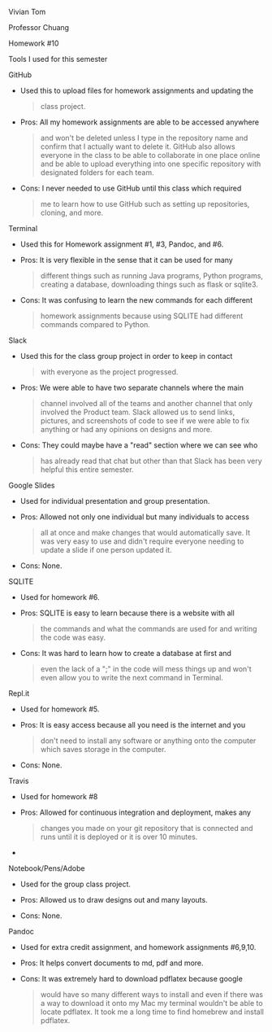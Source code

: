 Vivian Tom

Professor Chuang

Homework \#10

Tools I used for this semester

GitHub

-   Used this to upload files for homework assignments and updating the
    > class project.

-   Pros: All my homework assignments are able to be accessed anywhere
    > and won't be deleted unless I type in the repository name and
    > confirm that I actually want to delete it. GitHub also allows
    > everyone in the class to be able to collaborate in one place
    > online and be able to upload everything into one specific
    > repository with designated folders for each team.

-   Cons: I never needed to use GitHub until this class which required
    > me to learn how to use GitHub such as setting up repositories,
    > cloning, and more.

Terminal

-   Used this for Homework assignment \#1, \#3, Pandoc, and \#6.

-   Pros: It is very flexible in the sense that it can be used for many
    > different things such as running Java programs, Python programs,
    > creating a database, downloading things such as flask or sqlite3.

-   Cons: It was confusing to learn the new commands for each different
    > homework assignments because using SQLITE had different commands
    > compared to Python.

Slack

-   Used this for the class group project in order to keep in contact
    > with everyone as the project progressed.

-   Pros: We were able to have two separate channels where the main
    > channel involved all of the teams and another channel that only
    > involved the Product team. Slack allowed us to send links,
    > pictures, and screenshots of code to see if we were able to fix
    > anything or had any opinions on designs and more.

-   Cons: They could maybe have a "read" section where we can see who
    > has already read that chat but other than that Slack has been very
    > helpful this entire semester.

Google Slides

-   Used for individual presentation and group presentation.

-   Pros: Allowed not only one individual but many individuals to access
    > all at once and make changes that would automatically save. It was
    > very easy to use and didn't require everyone needing to update a
    > slide if one person updated it.

-   Cons: None.

SQLITE

-   Used for homework \#6.

-   Pros: SQLITE is easy to learn because there is a website with all
    > the commands and what the commands are used for and writing the
    > code was easy.

-   Cons: It was hard to learn how to create a database at first and
    > even the lack of a ";" in the code will mess things up and won't
    > even allow you to write the next command in Terminal.

Repl.it

-   Used for homework \#5.

-   Pros: It is easy access because all you need is the internet and you
    > don't need to install any software or anything onto the computer
    > which saves storage in the computer.

-   Cons: None.

Travis

-   Used for homework \#8

-   Pros: Allowed for continuous integration and deployment, makes any
    > changes you made on your git repository that is connected and runs
    > until it is deployed or it is over 10 minutes.

-   

Notebook/Pens/Adobe

-   Used for the group class project.

-   Pros: Allowed us to draw designs out and many layouts.

-   Cons: None.

Pandoc

-   Used for extra credit assignment, and homework assignments \#6,9,10.

-   Pros: It helps convert documents to md, pdf and more.

-   Cons: It was extremely hard to download pdflatex because google
    > would have so many different ways to install and even if there was
    > a way to download it onto my Mac my terminal wouldn't be able to
    > locate pdflatex. It took me a long time to find homebrew and
    > install pdflatex.
